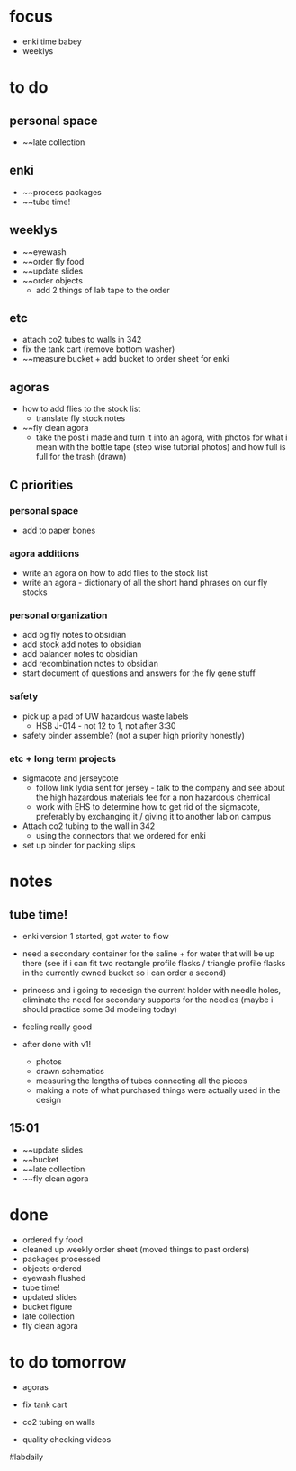 # focus
- enki time babey
- weeklys

# to do
## personal space
- ~~late collection
## enki
- ~~process packages
- ~~tube time!
## weeklys
- ~~eyewash
- ~~order fly food
- ~~update slides
- ~~order objects
	- add 2 things of lab tape to the order
## etc
- attach co2 tubes to walls in 342
- fix the tank cart (remove bottom washer)
- ~~measure bucket + add bucket to order sheet for enki
## agoras
- how to add flies to the stock list
	- translate fly stock notes
- ~~fly clean agora
	- take the post i made and turn it into an agora, with photos for what i mean with the bottle tape (step wise tutorial photos) and how full is full for the trash (drawn)
## C priorities 
### personal space
- add to paper bones
### agora additions
- write an agora on how to add flies to the stock list
- write an agora - dictionary of all the short hand phrases on our fly stocks
### personal organization
- add og fly notes to obsidian
- add stock add notes to obsidian
- add balancer notes to obsidian
- add recombination notes to obsidian
- start document of questions and answers for the fly gene stuff
### safety
- pick up a pad of UW hazardous waste labels 
	- HSB J-014 - not 12 to 1, not after 3:30
- safety binder assemble? (not a super high priority honestly)
### etc + long term projects
- sigmacote and jerseycote
	- follow link lydia sent for jersey - talk to the company and see about the high hazardous materials fee for a non hazardous chemical
	- work with EHS to determine how to get rid of the sigmacote, preferably by exchanging it / giving it to another lab on campus
- Attach co2 tubing to the wall in 342
	- using the connectors that we ordered for enki
- set up binder for packing slips

# notes
## tube time!
- enki version 1 started, got water to flow
- need a secondary container for the saline + for water that will be up there (see if i can fit two rectangle profile flasks / triangle profile flasks in the currently owned bucket so i can order a second)

- princess and i going to redesign the current holder with needle holes, eliminate the need for secondary supports for the needles (maybe i should practice some 3d modeling today)
- feeling really good

- after done with v1! 
	- photos 
	- drawn schematics 
	- measuring the lengths of tubes connecting all the pieces
	- making a note of what purchased things were actually used in the design

## 15:01
- ~~update slides
- ~~bucket
- ~~late collection
- ~~fly clean agora
# done
- ordered fly food
- cleaned up weekly order sheet (moved things to past orders)
- packages processed
- objects ordered
- eyewash flushed
- tube time!
- updated slides
- bucket figure
- late collection
- fly clean agora
# to do tomorrow
- agoras

- fix tank cart
- co2 tubing on walls

- quality checking videos

#labdaily 